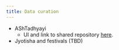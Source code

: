 ```yaml
---
title: Data curation
---
```


- AShTadhyayi
  - UI and link to shared repository [here](https://ashtadhyayi.github.io/ui/?sutra=1.4.24).
- Jyotisha and festivals (TBD)
